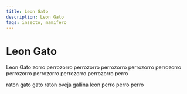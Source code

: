 ```yaml
---
title: Leon Gato
description: Leon Gato
tags: insecto, mamifero
---
```


# Leon Gato

Leon Gato zorro perrozorro perrozorro perrozorro perrozorro perrozorro perrozorro perrozorro perrozorro perrozorro perro

raton gato gato raton oveja gallina leon perro perro perro